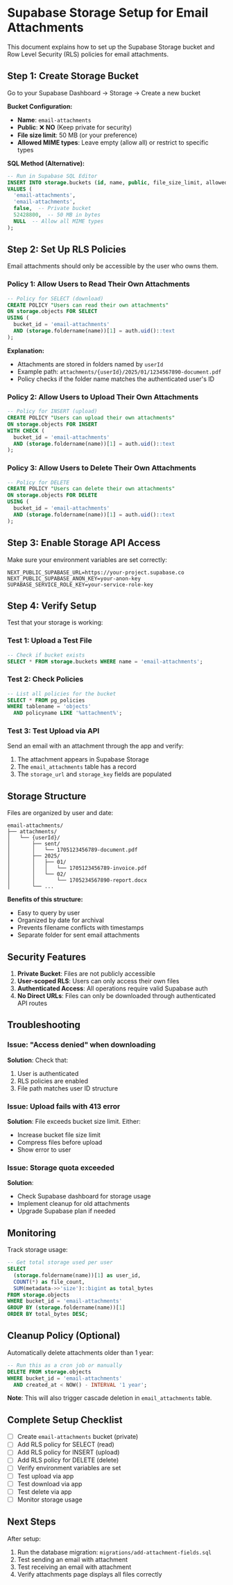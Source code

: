 # Supabase Storage Setup for Email Attachments

This document explains how to set up the Supabase Storage bucket and Row Level Security (RLS) policies for email attachments.

## Step 1: Create Storage Bucket

Go to your Supabase Dashboard → Storage → Create a new bucket

**Bucket Configuration:**

- **Name**: `email-attachments`
- **Public**: ❌ **NO** (Keep private for security)
- **File size limit**: 50 MB (or your preference)
- **Allowed MIME types**: Leave empty (allow all) or restrict to specific types

**SQL Method (Alternative):**

```sql
-- Run in Supabase SQL Editor
INSERT INTO storage.buckets (id, name, public, file_size_limit, allowed_mime_types)
VALUES (
  'email-attachments',
  'email-attachments',
  false,  -- Private bucket
  52428800,  -- 50 MB in bytes
  NULL  -- Allow all MIME types
);
```

## Step 2: Set Up RLS Policies

Email attachments should only be accessible by the user who owns them.

### Policy 1: Allow Users to Read Their Own Attachments

```sql
-- Policy for SELECT (download)
CREATE POLICY "Users can read their own attachments"
ON storage.objects FOR SELECT
USING (
  bucket_id = 'email-attachments'
  AND (storage.foldername(name))[1] = auth.uid()::text
);
```

**Explanation:**

- Attachments are stored in folders named by `userId`
- Example path: `attachments/{userId}/2025/01/1234567890-document.pdf`
- Policy checks if the folder name matches the authenticated user's ID

### Policy 2: Allow Users to Upload Their Own Attachments

```sql
-- Policy for INSERT (upload)
CREATE POLICY "Users can upload their own attachments"
ON storage.objects FOR INSERT
WITH CHECK (
  bucket_id = 'email-attachments'
  AND (storage.foldername(name))[1] = auth.uid()::text
);
```

### Policy 3: Allow Users to Delete Their Own Attachments

```sql
-- Policy for DELETE
CREATE POLICY "Users can delete their own attachments"
ON storage.objects FOR DELETE
USING (
  bucket_id = 'email-attachments'
  AND (storage.foldername(name))[1] = auth.uid()::text
);
```

## Step 3: Enable Storage API Access

Make sure your environment variables are set correctly:

```env
NEXT_PUBLIC_SUPABASE_URL=https://your-project.supabase.co
NEXT_PUBLIC_SUPABASE_ANON_KEY=your-anon-key
SUPABASE_SERVICE_ROLE_KEY=your-service-role-key
```

## Step 4: Verify Setup

Test that your storage is working:

### Test 1: Upload a Test File

```sql
-- Check if bucket exists
SELECT * FROM storage.buckets WHERE name = 'email-attachments';
```

### Test 2: Check Policies

```sql
-- List all policies for the bucket
SELECT * FROM pg_policies
WHERE tablename = 'objects'
  AND policyname LIKE '%attachment%';
```

### Test 3: Test Upload via API

Send an email with an attachment through the app and verify:

1. The attachment appears in Supabase Storage
2. The `email_attachments` table has a record
3. The `storage_url` and `storage_key` fields are populated

## Storage Structure

Files are organized by user and date:

```
email-attachments/
├── attachments/
│   └── {userId}/
│       ├── sent/
│       │   └── 1705123456789-document.pdf
│       ├── 2025/
│       │   ├── 01/
│       │   │   └── 1705123456789-invoice.pdf
│       │   └── 02/
│       │       └── 1705234567890-report.docx
│       └── ...
```

**Benefits of this structure:**

- Easy to query by user
- Organized by date for archival
- Prevents filename conflicts with timestamps
- Separate folder for sent email attachments

## Security Features

1. **Private Bucket**: Files are not publicly accessible
2. **User-scoped RLS**: Users can only access their own files
3. **Authenticated Access**: All operations require valid Supabase auth
4. **No Direct URLs**: Files can only be downloaded through authenticated API routes

## Troubleshooting

### Issue: "Access denied" when downloading

**Solution**: Check that:

1. User is authenticated
2. RLS policies are enabled
3. File path matches user ID structure

### Issue: Upload fails with 413 error

**Solution**: File exceeds bucket size limit. Either:

- Increase bucket file size limit
- Compress files before upload
- Show error to user

### Issue: Storage quota exceeded

**Solution**:

- Check Supabase dashboard for storage usage
- Implement cleanup for old attachments
- Upgrade Supabase plan if needed

## Monitoring

Track storage usage:

```sql
-- Get total storage used per user
SELECT
  (storage.foldername(name))[1] as user_id,
  COUNT(*) as file_count,
  SUM(metadata->>'size')::bigint as total_bytes
FROM storage.objects
WHERE bucket_id = 'email-attachments'
GROUP BY (storage.foldername(name))[1]
ORDER BY total_bytes DESC;
```

## Cleanup Policy (Optional)

Automatically delete attachments older than 1 year:

```sql
-- Run this as a cron job or manually
DELETE FROM storage.objects
WHERE bucket_id = 'email-attachments'
  AND created_at < NOW() - INTERVAL '1 year';
```

**Note**: This will also trigger cascade deletion in `email_attachments` table.

## Complete Setup Checklist

- [ ] Create `email-attachments` bucket (private)
- [ ] Add RLS policy for SELECT (read)
- [ ] Add RLS policy for INSERT (upload)
- [ ] Add RLS policy for DELETE (delete)
- [ ] Verify environment variables are set
- [ ] Test upload via app
- [ ] Test download via app
- [ ] Test delete via app
- [ ] Monitor storage usage

## Next Steps

After setup:

1. Run the database migration: `migrations/add-attachment-fields.sql`
2. Test sending an email with attachment
3. Test receiving an email with attachment
4. Verify attachments page displays all files correctly


